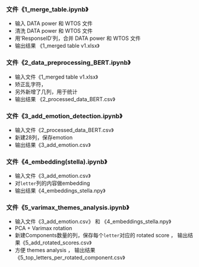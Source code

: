 ### 文件《1_merge_table.ipynb》
- 输入 DATA power 和 WTOS 文件
- 清洗 DATA power 和 WTOS 文件 
- 用'ResponseID'列，合并 DATA power 和 WTOS 文件 
- 输出结果 《1_merged table v1.xlsx》

### 文件《2_data_preprocessing_BERT.ipynb》
- 输入文件《1_merged table v1.xlsx》
- 矫正乱字符，
- 另外新增了几列，用于统计
- 输出结果 《2_processed_data_BERT.csv》

### 文件《3_add_emotion_detection.ipynb》
- 输入文件《2_processed_data_BERT.csv》
- 新建28列，保存emotion
- 输出结果《3_add_emotion.csv》

### 文件《4_embedding(stella).ipynb》
- 输入文件《3_add_emotion.csv》
- 对`letter`列的内容做embedding
- 输出结果《4_embeddings_stella.npy》

### 文件《5_varimax_themes_analysis.ipynb》
- 输入文件《3_add_emotion.csv》 和 《4_embeddings_stella.npy》
- PCA + Varimax rotation
- 新建Components数量的列，保存每个`letter`对应的 rotated score ， 输出结果《5_add_rotated_scores.csv》
- 方便 themes analysis ， 输出结果《5_top_letters_per_rotated_component.csv》
